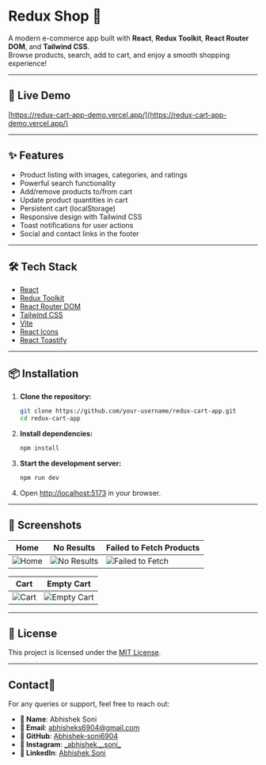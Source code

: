# Redux Shop 🛒

A modern e-commerce app built with **React**, **Redux Toolkit**, **React Router DOM**, and **Tailwind CSS**.  
Browse products, search, add to cart, and enjoy a smooth shopping experience!

---

## 🚀 Live Demo

[https://redux-cart-app-demo.vercel.app/](https://redux-cart-app-demo.vercel.app/)

---

## ✨ Features

- Product listing with images, categories, and ratings
- Powerful search functionality
- Add/remove products to/from cart
- Update product quantities in cart
- Persistent cart (localStorage)
- Responsive design with Tailwind CSS
- Toast notifications for user actions
- Social and contact links in the footer

---

## 🛠️ Tech Stack

- [React](https://react.dev/)
- [Redux Toolkit](https://redux-toolkit.js.org/)
- [React Router DOM](https://reactrouter.com/)
- [Tailwind CSS](https://tailwindcss.com/)
- [Vite](https://vitejs.dev/)
- [React Icons](https://react-icons.github.io/react-icons/)
- [React Toastify](https://fkhadra.github.io/react-toastify/)

---

## 📦 Installation

1. **Clone the repository:**

   ```sh
   git clone https://github.com/your-username/redux-cart-app.git
   cd redux-cart-app
   ```

2. **Install dependencies:**

   ```sh
   npm install
   ```

3. **Start the development server:**

   ```sh
   npm run dev
   ```

4. Open [http://localhost:5173](http://localhost:5173) in your browser.

---

## 📸 Screenshots

| Home                          | No Results                                | Failed to Fetch Products                            |
| ----------------------------- | ----------------------------------------- | --------------------------------------------------- |
| ![Home](screenshots/home.png) | ![No Results](screenshots/no-results.png) | ![Failed to Fetch](screenshots/failed-to-fetch.png) |

| Cart                          | Empty Cart                                |
| ----------------------------- | ----------------------------------------- |
| ![Cart](screenshots/cart.png) | ![Empty Cart](screenshots/empty-cart.png) |

---

## 📄 License

This project is licensed under the [MIT License](LICENSE).

---

## Contact📩  
For any queries or support, feel free to reach out:
- **👤 Name**: Abhishek Soni
- **📧 Email**: abhisheks6904@gmail.com
- **🔗 GitHub**: [Abhishek-soni6904](https://github.com/Abhishek-soni6904)
- **📸 Instagram**: [\_abhishek.\_\.soni\_](https://www.instagram.com/_abhishek._.soni_/)
- **💼 LinkedIn**: [Abhishek Soni](https://www.linkedin.com/in/abhishek-soni-662028331/)